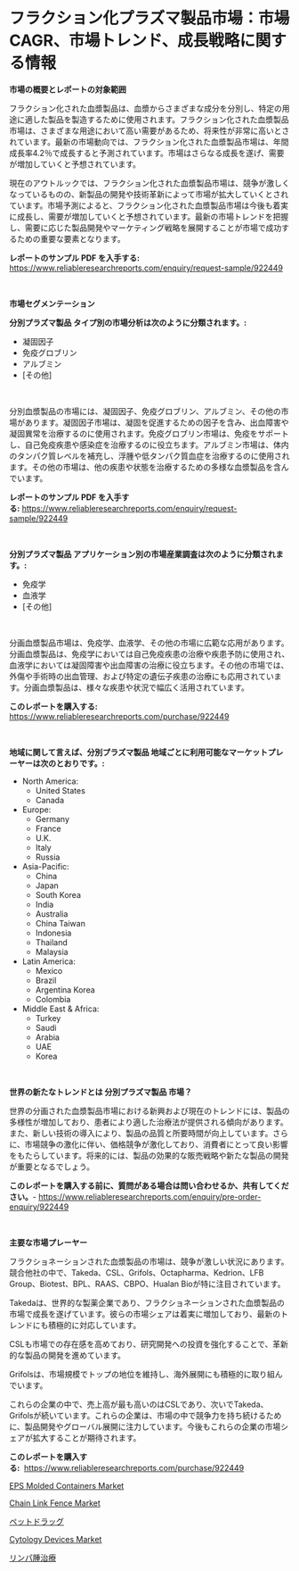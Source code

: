 <p><h1>フラクション化プラズマ製品市場：市場CAGR、市場トレンド、成長戦略に関する情報</h1></p><p><strong>市場の概要とレポートの対象範囲</strong></p>
<p><p>フラクション化された血漿製品は、血漿からさまざまな成分を分別し、特定の用途に適した製品を製造するために使用されます。フラクション化された血漿製品市場は、さまざまな用途において高い需要があるため、将来性が非常に高いとされています。最新の市場動向では、フラクション化された血漿製品市場は、年間成長率4.2％で成長すると予測されています。市場はさらなる成長を遂げ、需要が増加していくと予想されています。</p><p>現在のアウトルックでは、フラクション化された血漿製品市場は、競争が激しくなっているものの、新製品の開発や技術革新によって市場が拡大していくとされています。市場予測によると、フラクション化された血漿製品市場は今後も着実に成長し、需要が増加していくと予想されています。最新の市場トレンドを把握し、需要に応じた製品開発やマーケティング戦略を展開することが市場で成功するための重要な要素となります。</p></p>
<p><strong>レポートのサンプル PDF を入手する:</strong> <a href="https://www.reliableresearchreports.com/enquiry/request-sample/922449">https://www.reliableresearchreports.com/enquiry/request-sample/922449</a></p>
<p>&nbsp;</p>
<p><strong>市場セグメンテーション</strong></p>
<p><strong>分別プラズマ製品 タイプ別の市場分析は次のように分類されます。:</strong></p>
<p><ul><li>凝固因子</li><li>免疫グロブリン</li><li>アルブミン</li><li>[その他]</li></ul></p>
<p>&nbsp;</p>
<p><p>分別血漿製品の市場には、凝固因子、免疫グロブリン、アルブミン、その他の市場があります。凝固因子市場は、凝固を促進するための因子を含み、出血障害や凝固異常を治療するのに使用されます。免疫グロブリン市場は、免疫をサポートし、自己免疫疾患や感染症を治療するのに役立ちます。アルブミン市場は、体内のタンパク質レベルを補充し、浮腫や低タンパク質血症を治療するのに使用されます。その他の市場は、他の疾患や状態を治療するための多様な血漿製品を含んでいます。</p></p>
<p><strong>レポートのサンプル PDF を入手する:</strong>&nbsp;<a href="https://www.reliableresearchreports.com/enquiry/request-sample/922449">https://www.reliableresearchreports.com/enquiry/request-sample/922449</a></p>
<p>&nbsp;</p>
<p><strong> 分別プラズマ製品 アプリケーション別の市場産業調査は次のように分類されます。:</strong></p>
<p><ul><li>免疫学</li><li>血液学</li><li>[その他]</li></ul></p>
<p>&nbsp;</p>
<p><p>分画血漿製品市場は、免疫学、血液学、その他の市場に広範な応用があります。分画血漿製品は、免疫学においては自己免疫疾患の治療や疾患予防に使用され、血液学においては凝固障害や出血障害の治療に役立ちます。その他の市場では、外傷や手術時の出血管理、および特定の遺伝子疾患の治療にも応用されています。分画血漿製品は、様々な疾患や状況で幅広く活用されています。</p></p>
<p><strong>このレポートを購入する:</strong>&nbsp; <a href="https://www.reliableresearchreports.com/purchase/922449">https://www.reliableresearchreports.com/purchase/922449</a></p>
<p>&nbsp;</p>
<p><strong>地域に関して言えば、分別プラズマ製品 地域ごとに利用可能なマーケットプレーヤーは次のとおりです。:</strong></p>
<p><ul>
    <li>
        North America:
        <ul>
            <li>United States</li>
            <li>Canada</li>
        </ul>
    </li>
    <li>
        Europe:
        <ul>
            <li>Germany</li>
            <li>France</li>
            <li>U.K.</li>
            <li>Italy</li>
            <li>Russia</li>
        </ul>
    </li>
    <li>
        Asia-Pacific:
        <ul>
            <li>China</li>
            <li>Japan</li>
            <li>South Korea</li>
            <li>India</li>
            <li>Australia</li>
            <li>China Taiwan</li>
            <li>Indonesia</li>
            <li>Thailand</li>
            <li>Malaysia</li>
        </ul>
    </li>
    <li>
        Latin America:
        <ul>
            <li>Mexico</li>
            <li>Brazil</li>
            <li>Argentina Korea</li>
            <li>Colombia</li>
        </ul>
    </li>
    <li>
        Middle East & Africa:
        <ul>
            <li>Turkey</li>
            <li>Saudi</li>
            <li>Arabia</li>
            <li>UAE</li>
            <li>Korea</li>
        </ul>
    </li>
    </ul></p>
<p>&nbsp;</p>
<p><strong>世界の新たなトレンドとは 分別プラズマ製品 市場？</strong></p>
<p><p>世界の分画された血漿製品市場における新興および現在のトレンドには、製品の多様性が増加しており、患者により適した治療法が提供される傾向があります。また、新しい技術の導入により、製品の品質と所要時間が向上しています。さらに、市場競争の激化に伴い、価格競争が激化しており、消費者にとって良い影響をもたらしています。将来的には、製品の効果的な販売戦略や新たな製品の開発が重要となるでしょう。</p></p>
<p><strong>このレポートを購入する前に、質問がある場合は問い合わせるか、共有してください。</strong>- <a href="https://www.reliableresearchreports.com/enquiry/pre-order-enquiry/922449">https://www.reliableresearchreports.com/enquiry/pre-order-enquiry/922449</a></p>
<p>&nbsp;</p>
<p><strong>主要な市場プレーヤー</strong></p>
<p><p>フラクショネーションされた血漿製品の市場は、競争が激しい状況にあります。競合他社の中で、Takeda、CSL、Grifols、Octapharma、Kedrion、LFB Group、Biotest、BPL、RAAS、CBPO、Hualan Bioが特に注目されています。 </p><p>Takedaは、世界的な製薬企業であり、フラクショネーションされた血漿製品の市場で成長を遂げています。彼らの市場シェアは着実に増加しており、最新のトレンドにも積極的に対応しています。 </p><p>CSLも市場での存在感を高めており、研究開発への投資を強化することで、革新的な製品の開発を進めています。 </p><p>Grifolsは、市場規模でトップの地位を維持し、海外展開にも積極的に取り組んでいます。 </p><p>これらの企業の中で、売上高が最も高いのはCSLであり、次いでTakeda、Grifolsが続いています。これらの企業は、市場の中で競争力を持ち続けるために、製品開発やグローバル展開に注力しています。今後もこれらの企業の市場シェアが拡大することが期待されます。</p></p>
<p><strong>このレポートを購入する:</strong>&nbsp;&nbsp;<a href="https://www.reliableresearchreports.com/purchase/922449">https://www.reliableresearchreports.com/purchase/922449</a></p>
<p><p><a href="https://issuu.com/reportprime-2/docs/eps-molded-containers-market-size-2030.pptx">EPS Molded Containers Market</a></p><p><a href="https://github.com/FassouRP/Market-Research-Report-List-3/blob/main/chain-link-fence-market.md">Chain Link Fence Market</a></p><p><a href="https://github.com/lababdou/Market-Research-Report-List-2/blob/main/4232547182538.md">ペットドラッグ</a></p><p><a href="https://issuu.com/reportprime-2/docs/cytology-devices-market-size-2030.pptx">Cytology Devices Market</a></p><p><a href="https://github.com/mohamedbakry57/Market-Research-Report-List-2/blob/main/3603210182537.md">リンパ腫治療</a></p></p>